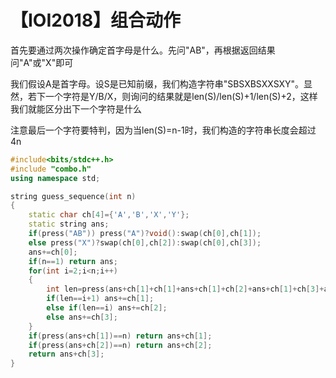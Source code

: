 # 【IOI2018】组合动作

首先要通过两次操作确定首字母是什么。先问"AB"，再根据返回结果问"A"或"X"即可

我们假设A是首字母。设S是已知前缀，我们构造字符串"SBSXBSXXSXY"。显然，若下一个字符是Y/B/X，则询问的结果就是len(S)/len(S)+1/len(S)+2，这样我们就能区分出下一个字符是什么

注意最后一个字符要特判，因为当len(S)=n-1时，我们构造的字符串长度会超过4n

```cpp
#include<bits/stdc++.h>
#include "combo.h"
using namespace std;

string guess_sequence(int n)
{
    static char ch[4]={'A','B','X','Y'};
    static string ans;
    if(press("AB")) press("A")?void():swap(ch[0],ch[1]);
    else press("X")?swap(ch[0],ch[2]):swap(ch[0],ch[3]);
    ans+=ch[0];
    if(n==1) return ans;
    for(int i=2;i<n;i++)
    {
        int len=press(ans+ch[1]+ch[1]+ans+ch[1]+ch[2]+ans+ch[1]+ch[3]+ans+ch[2]);
        if(len==i+1) ans+=ch[1];
        else if(len==i) ans+=ch[2];
        else ans+=ch[3];
    }
    if(press(ans+ch[1])==n) return ans+ch[1];
    if(press(ans+ch[2])==n) return ans+ch[2];
    return ans+ch[3];
}
```